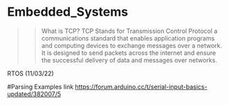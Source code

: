 # Embedded_Systems

>> What is TCP?
TCP Stands for Transmission  Control Protocol a communications standard that enables application programs and computing devices to exchange messages over a network. It is designed to send packets across the internet and ensure the successful delivery of data and messages over networks.

RTOS (11/03/22)

#Parsing Examples link
https://forum.arduino.cc/t/serial-input-basics-updated/382007/5
